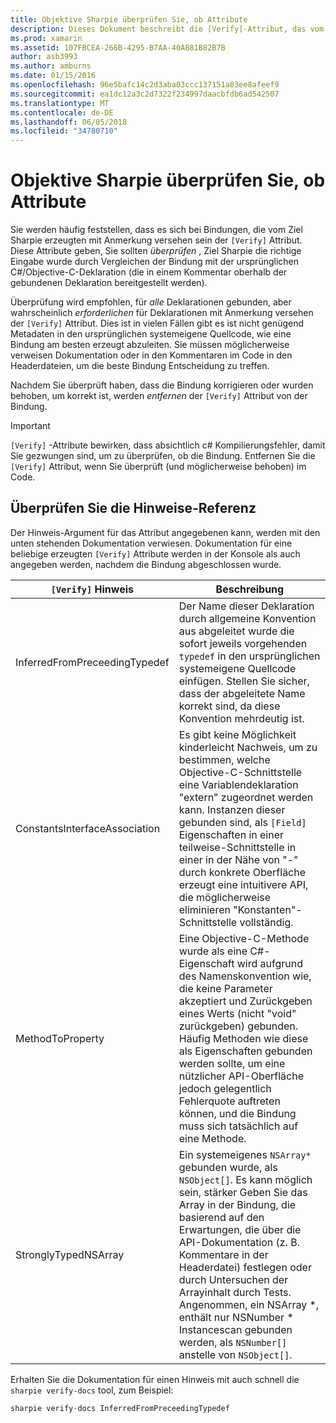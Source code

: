 ```yaml
---
title: Objektive Sharpie überprüfen Sie, ob Attribute
description: Dieses Dokument beschreibt die [Verify]-Attribut, das vom Ziel Sharpie generiert. Die [Verify]-Attribut markiert für Entwickler, in dem sie manuell Ziel-Sharpie-Ausgabe überprüfen soll.
ms.prod: xamarin
ms.assetid: 107FBCEA-266B-4295-B7AA-40A881B82B7B
author: asb3993
ms.author: amburns
ms.date: 01/15/2016
ms.openlocfilehash: 96e5bafc14c2d3aba03ccc137151a83ee8afeef9
ms.sourcegitcommit: ea1dc12a3c2d7322f234997daacbfdb6ad542507
ms.translationtype: MT
ms.contentlocale: de-DE
ms.lasthandoff: 06/05/2018
ms.locfileid: "34780710"
---
```

# <a name="objective-sharpie-verify-attributes"></a>Objektive Sharpie überprüfen Sie, ob Attribute

Sie werden häufig feststellen, dass es sich bei Bindungen, die vom Ziel Sharpie erzeugten mit Anmerkung versehen sein der `[Verify]` Attribut. Diese Attribute geben, Sie sollten _überprüfen_ , Ziel Sharpie die richtige Eingabe wurde durch Vergleichen der Bindung mit der ursprünglichen C#/Objective-C-Deklaration (die in einem Kommentar oberhalb der gebundenen Deklaration bereitgestellt werden).

Überprüfung wird empfohlen, für _alle_ Deklarationen gebunden, aber wahrscheinlich _erforderlichen_ für Deklarationen mit Anmerkung versehen der `[Verify]` Attribut. Dies ist in vielen Fällen gibt es ist nicht genügend Metadaten in den ursprünglichen systemeigene Quellcode, wie eine Bindung am besten erzeugt abzuleiten. Sie müssen möglicherweise verweisen Dokumentation oder in den Kommentaren im Code in den Headerdateien, um die beste Bindung Entscheidung zu treffen.

Nachdem Sie überprüft haben, dass die Bindung korrigieren oder wurden behoben, um korrekt ist, werden _entfernen_ der `[Verify]` Attribut von der Bindung.

> [!IMPORTANT]
> `[Verify]` -Attribute bewirken, dass absichtlich c# Kompilierungsfehler, damit Sie gezwungen sind, um zu überprüfen, ob die Bindung. Entfernen Sie die `[Verify]` Attribut, wenn Sie überprüft (und möglicherweise behoben) im Code.

## <a name="verify-hints-reference"></a>Überprüfen Sie die Hinweise-Referenz

Der Hinweis-Argument für das Attribut angegebenen kann, werden mit den unten stehenden Dokumentation verwiesen. Dokumentation für eine beliebige erzeugten `[Verify]` Attribute werden in der Konsole als auch angegeben werden, nachdem die Bindung abgeschlossen wurde.

|`[Verify]` Hinweis|Beschreibung|
|---|---|
|InferredFromPreceedingTypedef|Der Name dieser Deklaration durch allgemeine Konvention aus abgeleitet wurde die sofort jeweils vorgehenden `typedef` in den ursprünglichen systemeigene Quellcode einfügen. Stellen Sie sicher, dass der abgeleitete Name korrekt sind, da diese Konvention mehrdeutig ist.|
|ConstantsInterfaceAssociation|Es gibt keine Möglichkeit kinderleicht Nachweis, um zu bestimmen, welche Objective-C-Schnittstelle eine Variablendeklaration "extern" zugeordnet werden kann. Instanzen dieser gebunden sind, als `[Field]` Eigenschaften in einer teilweise-Schnittstelle in einer in der Nähe von "-" durch konkrete Oberfläche erzeugt eine intuitivere API, die möglicherweise eliminieren "Konstanten"-Schnittstelle vollständig.|
|MethodToProperty|Eine Objective-C-Methode wurde als eine C#-Eigenschaft wird aufgrund des Namenskonvention wie, die keine Parameter akzeptiert und Zurückgeben eines Werts (nicht "void" zurückgeben) gebunden. Häufig Methoden wie diese als Eigenschaften gebunden werden sollte, um eine nützlicher API-Oberfläche jedoch gelegentlich Fehlerquote auftreten können, und die Bindung muss sich tatsächlich auf eine Methode.|
|StronglyTypedNSArray|Ein systemeigenes `NSArray*` gebunden wurde, als `NSObject[]`. Es kann möglich sein, stärker Geben Sie das Array in der Bindung, die basierend auf den Erwartungen, die über die API-Dokumentation (z. B. Kommentare in der Headerdatei) festlegen oder durch Untersuchen der Arrayinhalt durch Tests. Angenommen, ein NSArray *, enthält nur NSNumber * Instancescan gebunden werden, als `NSNumber[]` anstelle von `NSObject[]`.|

Erhalten Sie die Dokumentation für einen Hinweis mit auch schnell die `sharpie verify-docs` tool, zum Beispiel:

```csharp
sharpie verify-docs InferredFromPreceedingTypedef
```

